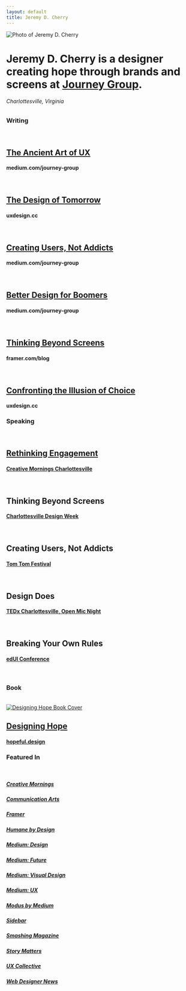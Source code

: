 ```yaml
---
layout: default
title: Jeremy D. Cherry
---
```


<!-- Top -->
<div class="main-wrapper">
<div class="main-inner-top">	
<div class="row">
  <div class="column-third col-third-1">
  	<!-- Bio -->
  	<div class="bio">
  		<img src="/images/jeremy-headshot.png" class="avatar" alt="Photo of Jeremy D. Cherry">
	<h1 class="landing">Jeremy D. Cherry is a designer creating hope through brands and screens at <a href="https://www.journeygroup.com/" class="journey">Journey Group</a>.</h1>
	<h6 class="landing">Charlottesville, Virginia</h6>
	</div>
  </div>
  <!-- Writing -->
  <div class="column-third col-third-2">
  	<h3 class="landing">Writing</h3>
  	<br/>
  	<!-- Essay 1 -->
  	<h2 class="landing"><a href="https://medium.com/journey-group/the-ancient-art-of-ux-38b239280264" class="title">The Ancient Art of UX</a></h2>
	<h4 class="landing">medium.com/journey-group</h4>
	<br/>
	<!-- Essay 2 -->
	<h2 class="landing"><a href="https://uxdesign.cc/the-design-of-tomorrow-how-the-future-of-design-lies-in-your-humanity-810a05995115" class="title">The Design of Tomorrow</a></h2>
	<h4 class="landing">uxdesign.cc</h4>
	<br/>
	<!-- Essay 3 -->
	<h2 class="landing"><a href="https://medium.com/journey-group/creating-users-not-addicts-73e1774297c7" class="title">Creating Users, Not Addicts</a></h2>
	<h4 class="landing">medium.com/journey-group</h4>
	<br/>
	<!-- Essay 4 -->
	<h2 class="landing"><a href="https://medium.com/journey-group/better-design-for-boomers-93abdb5bcb64" class="title">Better Design for Boomers</a></h2>
	<h4 class="landing">medium.com/journey-group</h4>
	<br/>
	<!-- Essay 5 -->
	<h2 class="landing"><a href="https://www.framer.com/blog/posts/thinking-beyond-screens/" class="title">Thinking Beyond Screens</a></h2>
	<h4 class="landing">framer.com/blog</h4>
	<br/>
	<!-- Essay 6 -->
	<h2 class="landing"><a href="https://uxdesign.cc/confronting-the-illusion-of-choice-7e72b26978c8" class="title">Confronting the Illusion of Choice</a></h2>
	<h4 class="landing">uxdesign.cc</h4>
  </div>
  <!-- Events-->
  <div class="column-third col-third-3">
  	<h3 class="landing">Speaking</h3>
  	<br/>
  	<!-- Event 1 -->
  	<h2 class="landing"><a href="https://creativemornings.com/talks/jeremy-cherry/1" class="title">Rethinking Engagement</a></h2>
	<h4 class="landing"><a href="https://creativemornings.com/cities/cvl" class="event">Creative Mornings Charlottesville</a></h4>
	<br/>
	<!-- Event 2 -->
	<h2 class="landing">Thinking Beyond Screens</h2>
	<h4 class="landing"><a href="https://charlottesvilledesignweek.com/" class="event">Charlottesville Design Week</a></h4>
	<br/>
	<!-- Event 3 -->
	<h2 class="landing">Creating Users, Not Addicts</h2>
	<h4 class="landing"><a href="https://www.tomtomfoundation.org/" class="event">Tom Tom Festival</a></h4>
	<br/>
	<!-- Event 4 -->
	<h2 class="landing">Design Does</h2>
	<h4 class="landing"><a href="https://tedxcharlottesville.com/" class="event">TEDx Charlottesville, Open Mic Night</a></h4>
	<br/>
	<!-- Event 5 -->
	<h2 class="landing">Breaking Your Own Rules</h2>
	<h4 class="landing"><a href="https://virginiahumanities.org/" class="event">edUI Conference</a></h4>
  </div>  
</div>

<!-- Bottom -->
<div class="main-wrapper">
<div class="main-inner-bottom">	
<div class="row">
  <div class="column-third col-third-1">
	&nbsp;
  </div>
  <!-- Book -->
  <div class="column-third col-third-2">
  	<h3 class="landing">Book</h3>
  	<br/>
  	<a href="https://hopeful.design/"><img src="/images/book-cover.png" class="book-cover" alt="Designing Hope Book Cover"></a>
  	<h2 class="landing"><a href="https://hopeful.design/" class="title">Designing Hope</a></h2>
  	<h4 class="landing"><a href="https://hopeful.design/">hopeful.design</a></h4>
  </div>
  <!-- Featured -->
  <div class="column-third col-third-3">
  	<h3 class="landing">Featured In</h3>
  	<br/>
  	<h5 class="landing"><a href="https://creativemornings.com/cities/cvl" class="publication">Creative Mornings</a></h5>
	<h5 class="landing"><a href="https://www.commarts.com/" class="publication">Communication Arts</a></h5>
	<h5 class="landing"><a href="https://www.framer.com/blog/" class="publication">Framer</a></h5>
	<h5 class="landing"><a href="https://humanebydesign.com/" class="publication">Humane by Design</a></h5>
	<h5 class="landing"><a href="https://medium.com/topic/design" class="publication">Medium: Design</a></h5>
	<h5 class="landing"><a href="https://medium.com/topic/future" class="publication">Medium: Future</a></h5>
	<h5 class="landing"><a href="https://medium.com/topic/visual-design" class="publication">Medium: Visual Design</a></h5>
	<h5 class="landing"><a href="https://medium.com/topic/ux" class="publication">Medium: UX</a></h5>
	<h5 class="landing"><a href="https://modus.medium.com/" class="publication">Modus by Medium</a></h5>
	<h5 class="landing"><a href="https://sidebar.io/" class="publication">Sidebar</a></h5>
	<h5 class="landing"><a href="https://www.smashingmagazine.com/" class="publication">Smashing Magazine</a></h5>
	<h5 class="landing"><a href="https://storymatters.com/" class="publication">Story Matters</a></h5>
	<h5 class="landing"><a href="https://uxdesign.cc/" class="publication">UX Collective</a></h5>
	<h5 class="landing"><a href="https://www.webdesignernews.com/" class="publication">Web Designer News</a></h5>
  </div>  
</div>